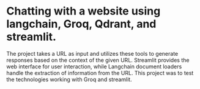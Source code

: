 # Chatting with a website using langchain, Groq, Qdrant, and streamlit.

The project takes a URL as input and utilizes these tools to generate responses based on the context of the given URL. Streamlit provides the web interface for user interaction, while Langchain document loaders handle the extraction of information from the URL. This project was to test the technologies working with Groq and streamlit. 